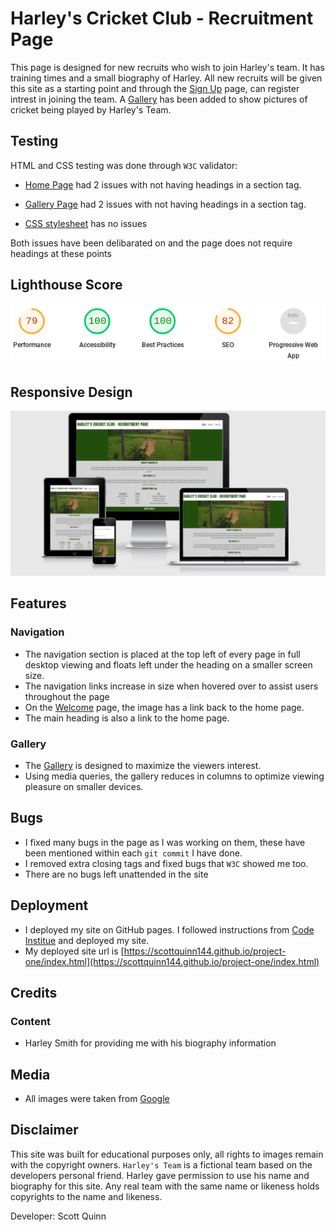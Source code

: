 # **Harley's Cricket Club - Recruitment Page**

This page is designed for new recruits who wish to join Harley's team. It has training times and a small biography of Harley. All new recruits will be given this site as a starting point and through the [Sign Up](sign-up.html) page, can register intrest in joining the team. A [Gallery](gallery.html) has been added to show pictures of cricket being played by Harley's Team.

## **Testing**

HTML and CSS testing was done through `W3C` validator:

- [Home Page](index.html) had 2 issues with not having headings in a section tag.

- [Gallery Page](gallery.html) had 2 issues with not having headings in a section tag.

- [CSS stylesheet](style.css) has no issues 

Both issues have been delibarated on and the page does not require headings at these points

## **Lighthouse Score**

![Accessibility Score Small](assets/images/partial-screen-lighthouse.png)

## **Responsive Design**

![Responsive Design Appearance](assets/images/responsive.png)

## **Features**

### Navigation
- The navigation section is placed at the top left of every page in full desktop viewing and floats left under the heading on a smaller screen size. 
- The navigation links increase in size when hovered over to assist users throughout the page
- On the [Welcome](welcome.html) page, the image has a link back to the home page.
- The main heading is also a link to the home page.

### Gallery
- The [Gallery](gallery.html) is designed to maximize the viewers interest. 
- Using media queries, the gallery reduces in columns to optimize viewing pleasure on smaller devices.

## **Bugs**
- I fixed many bugs in the page as I was working on them, these have been mentioned within each `git commit` I have done.
- I removed extra closing tags and fixed bugs that `W3C` showed me too.
- There are no bugs left unattended in the site

## **Deployment**
- I deployed my site on GitHub pages. I followed instructions from [Code Institue](https://codeinstitute.net/se/5-day-coding-challenge/?utm_term=code%20institute&utm_campaign=CI+-+SWE+-+Search+-+Brand&utm_source=adwords&utm_medium=ppc&hsa_acc=8983321581&hsa_cam=14660337051&hsa_grp=134087657984&hsa_ad=546251838233&hsa_src=g&hsa_tgt=kwd-319867646331&hsa_kw=code%20institute&hsa_mt=e&hsa_net=adwords&hsa_ver=3&gclid=Cj0KCQiA15yNBhDTARIsAGnwe0UQv6qv0SwHT3sAGJ6uF8SdJR6nThPCUkVs_yMLPFdVaHSEq1RtzB8aAtAuEALw_wcB) and deployed my site.
- My deployed site url is [https://scottquinn144.github.io/project-one/index.html](https://scottquinn144.github.io/project-one/index.html)

## **Credits**

### Content
- Harley Smith for providing me with his biography information

## Media
- All images were taken from [Google](https://www.google.com/)

## **Disclaimer**

This site was built for educational purposes only, all rights to images remain with the copyright owners. `Harley's Team` is a fictional team based on the developers personal friend. Harley gave permission to use his name and biography for this site. Any real team with the same name or likeness holds copyrights to the name and likeness. 

Developer: Scott Quinn

